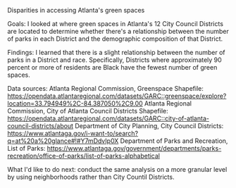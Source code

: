 Disparities in accessing Atlanta's green spaces

Goals: I looked at where green spaces in Atlanta's 12 City Council Districts are located to determine whether there's a relationship between the number of parks in each District and the demographic composition of that District.

Findings: I learned that there is a slight relationship between the number of parks in a District and race. Specifically, Districts where approximately 90 percent or more of residents are Black have the fewest number of green spaces.

Data sources: Atlanta Regional Commission, Greenspace Shapefile: https://opendata.atlantaregional.com/datasets/GARC::greenspace/explore?location=33.794949%2C-84.387050%2C9.00 Atlanta Regional Commission, City of Atlanta Council Districts Shapefile: https://opendata.atlantaregional.com/datasets/GARC::city-of-atlanta-council-districts/about Department of City Planning, City Council Districts: https://www.atlantaga.gov/i-want-to/search?q=at%20a%20glance#!#Y7mDdvIp0X Department of Parks and Recreation, List of Parks: https://www.atlantaga.gov/government/departments/parks-recreation/office-of-parks/list-of-parks-alphabetical

What I'd like to do next: conduct the same analysis on a more granular level by using neighborhoods rather than City Countil Districts.
